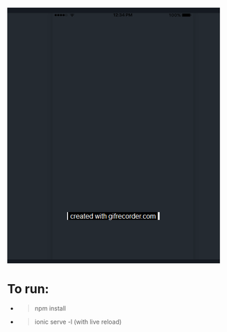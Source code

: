 ![View this](src/assets/searchGif.gif)

# To run:
* > npm install
* > ionic serve -l (with live reload)
